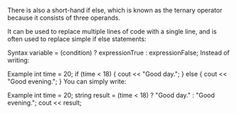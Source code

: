 There is also a short-hand if else, which is known as the ternary operator because it consists of three operands.

It can be used to replace multiple lines of code with a single line, and is often used to replace simple if else statements:

Syntax
variable = (condition) ? expressionTrue : expressionFalse;
Instead of writing:

Example
int time = 20;
if (time < 18) {
  cout << "Good day.";
} else {
  cout << "Good evening.";
}
You can simply write:

Example
int time = 20;
string result = (time < 18) ? "Good day." : "Good evening.";
cout << result;